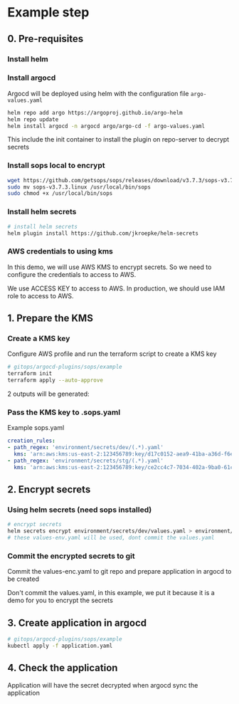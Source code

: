# Example step

## 0. Pre-requisites

### Install helm

### Install argocd

Argocd will be deployed using helm with the configuration file `argo-values.yaml`

```bash
helm repo add argo https://argoproj.github.io/argo-helm
helm repo update
helm install argocd -n argocd argo/argo-cd -f argo-values.yaml
```

This include the init container to install the plugin on repo-server to decrypt secrets

### Install sops local to encrypt

```bash
wget https://github.com/getsops/sops/releases/download/v3.7.3/sops-v3.7.3.linux
sudo mv sops-v3.7.3.linux /usr/local/bin/sops
sudo chmod +x /usr/local/bin/sops
```

### Install helm secrets
    
```bash
# install helm secrets
helm plugin install https://github.com/jkroepke/helm-secrets
```

### AWS credentials to using kms

In this demo, we will use AWS KMS to encrypt secrets. So we need to configure the credentials to access to AWS.

We use ACCESS KEY to access to AWS. In production, we should use IAM role to access to AWS.


## 1. Prepare the KMS

### Create a KMS key

Configure AWS profile and run the terraform script to create a KMS key

```bash
# gitops/argocd-plugins/sops/example
terraform init
terraform apply --auto-approve
```

2 outputs will be generated:

### Pass the KMS key to .sops.yaml

Example sops.yaml

```yaml
creation_rules:
- path_regex: 'environment/secrets/dev/(.*).yaml'
  kms: 'arn:aws:kms:us-east-2:123456789:key/d17c0152-aea9-41ba-a36d-f6e640b2ba97'
- path_regex: 'environment/secrets/stg/(.*).yaml'
  kms: 'arn:aws:kms:us-east-2:123456789:key/ce2cc4c7-7034-402a-9ba0-61c69b69efe4'
```

## 2. Encrypt secrets

### Using helm secrets (need sops installed)

```bash
# encrypt secrets
helm secrets encrypt environment/secrets/dev/values.yaml > environment/secrets/dev/values-enc.yaml
# these values-env.yaml will be used, dont commit the values.yaml
```

### Commit the encrypted secrets to git

Commit the values-enc.yaml to git repo and prepare application in argocd to be created

Don't commit the values.yaml, in this example, we put it because it is a demo for you to encrypt the secrets

## 3. Create application in argocd

```bash
# gitops/argocd-plugins/sops/example
kubectl apply -f application.yaml
```

## 4. Check the application

Application will have the secret decrypted when argocd sync the application


